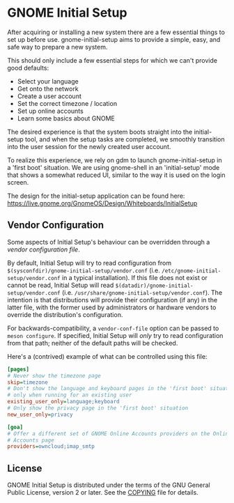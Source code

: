 GNOME Initial Setup
===================

After acquiring or installing a new system there are a few essential things
to set up before use. gnome-initial-setup aims to provide a simple, easy,
and safe way to prepare a new system.

This should only include a few essential steps for which we can't provide
good defaults:

 * Select your language
 * Get onto the network
 * Create a user account
 * Set the correct timezone / location
 * Set up online accounts
 * Learn some basics about GNOME

The desired experience is that the system boots straight into the
initial-setup tool, and when the setup tasks are completed, we smoothly
transition into the user session for the newly created user account.

To realize this experience, we rely on gdm to launch gnome-initial-setup
in a 'first boot' situation. We are using gnome-shell in an 'initial-setup'
mode that shows a somewhat reduced UI, similar to the way it is used on
the login screen.

The design for the initial-setup application can be found here:
https://live.gnome.org/GnomeOS/Design/Whiteboards/InitialSetup

Vendor Configuration
--------------------

Some aspects of Initial Setup's behaviour can be overridden through a
_vendor configuration file_.

By default, Initial Setup will try to read configuration from
`$(sysconfdir)/gnome-initial-setup/vendor.conf` (i.e.
`/etc/gnome-initial-setup/vendor.conf` in a typical installation). If this file
does not exist or cannot be read, Initial Setup will read
`$(datadir)/gnome-initial-setup/vendor.conf` (i.e.
`/usr/share/gnome-initial-setup/vendor.conf`). The intention is that
distributions will provide their configuration (if any) in the latter file,
with the former used by administrators or hardware vendors to override the
distribution's configuration.

For backwards-compatibility, a `vendor-conf-file` option can be passed to
`meson configure`. If specified, Initial Setup will *only* try to read
configuration from that path; neither of the default paths will be checked.

Here's a (contrived) example of what can be controlled using this file:

```ini
[pages]
# Never show the timezone page
skip=timezone
# Don't show the language and keyboard pages in the 'first boot' situation,
# only when running for an existing user
existing_user_only=language;keyboard
# Only show the privacy page in the 'first boot' situation
new_user_only=privacy

[goa]
# Offer a different set of GNOME Online Accounts providers on the Online
# Accounts page
providers=owncloud;imap_smtp
```

License
-------

GNOME Initial Setup is distributed under the terms of the GNU General Public License,
version 2 or later. See the [COPYING](COPYING) file for details.

